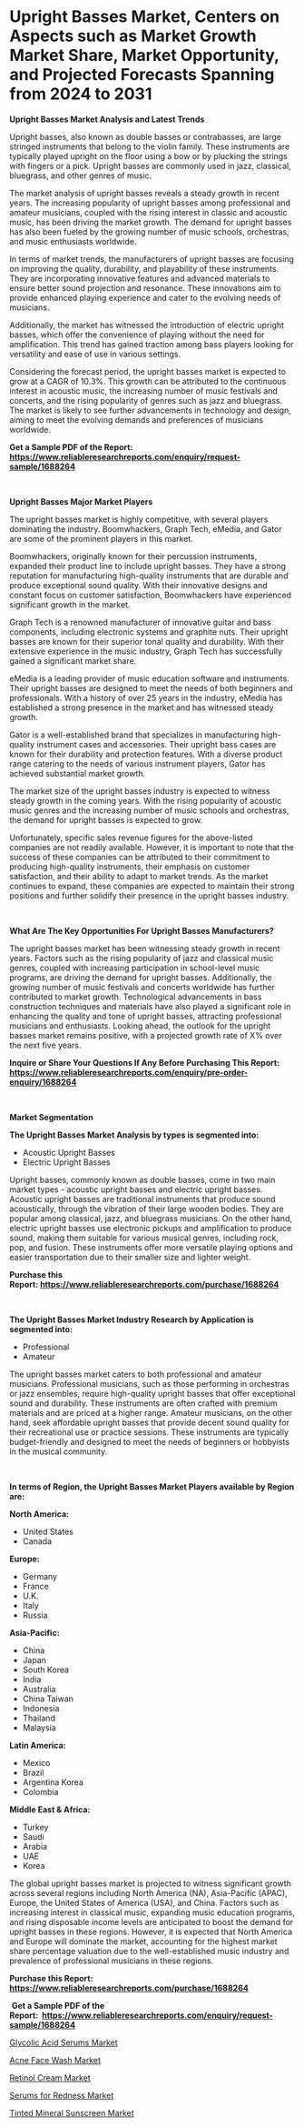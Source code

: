 <p><h1>Upright Basses Market, Centers on Aspects such as Market Growth Market Share, Market Opportunity, and Projected Forecasts Spanning from 2024 to 2031</h1></p><p><strong>Upright Basses Market Analysis and Latest Trends</strong></p>
<p><p>Upright basses, also known as double basses or contrabasses, are large stringed instruments that belong to the violin family. These instruments are typically played upright on the floor using a bow or by plucking the strings with fingers or a pick. Upright basses are commonly used in jazz, classical, bluegrass, and other genres of music.</p><p>The market analysis of upright basses reveals a steady growth in recent years. The increasing popularity of upright basses among professional and amateur musicians, coupled with the rising interest in classic and acoustic music, has been driving the market growth. The demand for upright basses has also been fueled by the growing number of music schools, orchestras, and music enthusiasts worldwide.</p><p>In terms of market trends, the manufacturers of upright basses are focusing on improving the quality, durability, and playability of these instruments. They are incorporating innovative features and advanced materials to ensure better sound projection and resonance. These innovations aim to provide enhanced playing experience and cater to the evolving needs of musicians.</p><p>Additionally, the market has witnessed the introduction of electric upright basses, which offer the convenience of playing without the need for amplification. This trend has gained traction among bass players looking for versatility and ease of use in various settings.</p><p>Considering the forecast period, the upright basses market is expected to grow at a CAGR of 10.3%. This growth can be attributed to the continuous interest in acoustic music, the increasing number of music festivals and concerts, and the rising popularity of genres such as jazz and bluegrass. The market is likely to see further advancements in technology and design, aiming to meet the evolving demands and preferences of musicians worldwide.</p></p>
<p><strong>Get a Sample PDF of the Report:&nbsp; <a href="https://www.reliableresearchreports.com/enquiry/request-sample/1688264">https://www.reliableresearchreports.com/enquiry/request-sample/1688264</a></strong></p>
<p>&nbsp;</p>
<p><strong>Upright Basses Major Market Players</strong></p>
<p><p>The upright basses market is highly competitive, with several players dominating the industry. Boomwhackers, Graph Tech, eMedia, and Gator are some of the prominent players in this market.</p><p>Boomwhackers, originally known for their percussion instruments, expanded their product line to include upright basses. They have a strong reputation for manufacturing high-quality instruments that are durable and produce exceptional sound quality. With their innovative designs and constant focus on customer satisfaction, Boomwhackers have experienced significant growth in the market.</p><p>Graph Tech is a renowned manufacturer of innovative guitar and bass components, including electronic systems and graphite nuts. Their upright basses are known for their superior tonal quality and durability. With their extensive experience in the music industry, Graph Tech has successfully gained a significant market share.</p><p>eMedia is a leading provider of music education software and instruments. Their upright basses are designed to meet the needs of both beginners and professionals. With a history of over 25 years in the industry, eMedia has established a strong presence in the market and has witnessed steady growth.</p><p>Gator is a well-established brand that specializes in manufacturing high-quality instrument cases and accessories. Their upright bass cases are known for their durability and protection features. With a diverse product range catering to the needs of various instrument players, Gator has achieved substantial market growth.</p><p>The market size of the upright basses industry is expected to witness steady growth in the coming years. With the rising popularity of acoustic music genres and the increasing number of music schools and orchestras, the demand for upright basses is expected to grow.</p><p>Unfortunately, specific sales revenue figures for the above-listed companies are not readily available. However, it is important to note that the success of these companies can be attributed to their commitment to producing high-quality instruments, their emphasis on customer satisfaction, and their ability to adapt to market trends. As the market continues to expand, these companies are expected to maintain their strong positions and further solidify their presence in the upright basses industry.</p></p>
<p>&nbsp;</p>
<p><strong>What Are The Key Opportunities For Upright Basses Manufacturers?</strong></p>
<p><p>The upright basses market has been witnessing steady growth in recent years. Factors such as the rising popularity of jazz and classical music genres, coupled with increasing participation in school-level music programs, are driving the demand for upright basses. Additionally, the growing number of music festivals and concerts worldwide has further contributed to market growth. Technological advancements in bass construction techniques and materials have also played a significant role in enhancing the quality and tone of upright basses, attracting professional musicians and enthusiasts. Looking ahead, the outlook for the upright basses market remains positive, with a projected growth rate of X% over the next five years.</p></p>
<p><strong>Inquire or Share Your Questions If Any Before Purchasing This Report: <a href="https://www.reliableresearchreports.com/enquiry/pre-order-enquiry/1688264">https://www.reliableresearchreports.com/enquiry/pre-order-enquiry/1688264</a></strong></p>
<p>&nbsp;</p>
<p><strong>Market Segmentation</strong></p>
<p><strong>The Upright Basses Market Analysis by types is segmented into:</strong></p>
<p><ul><li>Acoustic Upright Basses</li><li>Electric Upright Basses</li></ul></p>
<p><p>Upright basses, commonly known as double basses, come in two main market types - acoustic upright basses and electric upright basses. Acoustic upright basses are traditional instruments that produce sound acoustically, through the vibration of their large wooden bodies. They are popular among classical, jazz, and bluegrass musicians. On the other hand, electric upright basses use electronic pickups and amplification to produce sound, making them suitable for various musical genres, including rock, pop, and fusion. These instruments offer more versatile playing options and easier transportation due to their smaller size and lighter weight.</p></p>
<p><strong>Purchase this Report:&nbsp;<a href="https://www.reliableresearchreports.com/purchase/1688264">https://www.reliableresearchreports.com/purchase/1688264</a></strong></p>
<p>&nbsp;</p>
<p><strong>The Upright Basses Market Industry Research by Application is segmented into:</strong></p>
<p><ul><li>Professional</li><li>Amateur</li></ul></p>
<p><p>The upright basses market caters to both professional and amateur musicians. Professional musicians, such as those performing in orchestras or jazz ensembles, require high-quality upright basses that offer exceptional sound and durability. These instruments are often crafted with premium materials and are priced at a higher range. Amateur musicians, on the other hand, seek affordable upright basses that provide decent sound quality for their recreational use or practice sessions. These instruments are typically budget-friendly and designed to meet the needs of beginners or hobbyists in the musical community.</p></p>
<p>&nbsp;</p>
<p><strong>In terms of Region, the Upright Basses Market Players available by Region are:</strong></p>
<p>
    <p> <strong> North America: </strong>
        <ul>
            <li>United States</li>
            <li>Canada</li>
        </ul>
        </p> 
    <p> <strong> Europe: </strong>
        <ul>
            <li>Germany</li>
            <li>France</li>
            <li>U.K.</li>
            <li>Italy</li>
            <li>Russia</li>
        </ul>
        </p> 
    <p> <strong> Asia-Pacific: </strong>
        <ul>
            <li>China</li>
            <li>Japan</li>
            <li>South Korea</li>
            <li>India</li>
            <li>Australia</li>
            <li>China Taiwan</li>
            <li>Indonesia</li>
            <li>Thailand</li>
            <li>Malaysia</li>
        </ul>
        </p> 
    <p> <strong> Latin America: </strong>
        <ul>
            <li>Mexico</li>
            <li>Brazil</li>
            <li>Argentina Korea</li>
            <li>Colombia</li>
        </ul>
        </p> 
    <p> <strong> Middle East & Africa: </strong>
        <ul>
            <li>Turkey</li>
            <li>Saudi</li>
            <li>Arabia</li>
            <li>UAE</li>
            <li>Korea</li>
        </ul>
    </p>
    </p>
<p><p>The global upright basses market is projected to witness significant growth across several regions including North America (NA), Asia-Pacific (APAC), Europe, the United States of America (USA), and China. Factors such as increasing interest in classical music, expanding music education programs, and rising disposable income levels are anticipated to boost the demand for upright basses in these regions. However, it is expected that North America and Europe will dominate the market, accounting for the highest market share percentage valuation due to the well-established music industry and prevalence of professional musicians in these regions.</p></p>
<p><strong>Purchase this Report: <a href="https://www.reliableresearchreports.com/purchase/1688264">https://www.reliableresearchreports.com/purchase/1688264</a></strong></p>
<p>&nbsp;<strong>Get a Sample PDF of the Report:&nbsp;&nbsp;<a href="https://www.reliableresearchreports.com/enquiry/request-sample/1688264">https://www.reliableresearchreports.com/enquiry/request-sample/1688264</a></strong></p>
<p><strong></strong></p>
<p><p><a href="https://github.com/abbypearson7765/Market-Research-Report-List-2/blob/main/glycolic-acid-serums-market.md">Glycolic Acid Serums Market</a></p><p><a href="https://github.com/ruslanpoljakovrd177/Market-Research-Report-List-2/blob/main/acne-face-wash-market.md">Acne Face Wash Market</a></p><p><a href="https://github.com/gulaimolin/Market-Research-Report-List-2/blob/main/retinol-cream-market.md">Retinol Cream Market</a></p><p><a href="https://github.com/grishafomin4852/Market-Research-Report-List-2/blob/main/serums-for-redness-market.md">Serums for Redness Market</a></p><p><a href="https://github.com/gdfhhhj/Market-Research-Report-List-2/blob/main/tinted-mineral-sunscreen-market.md">Tinted Mineral Sunscreen Market</a></p></p>